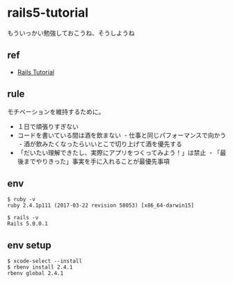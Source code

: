 # rails5-tutorial
もういっかい勉強しておこうね、そうしようね


## ref

- [Rails Tutorial](https://railstutorial.jp/chapters/beginning?version=5.0)

## rule

モチベーションを維持するために。

- １日で頑張りすぎない
- コードを書いている間は酒を飲まない
  - 仕事と同じパフォーマンスで向かう
  - 酒が飲みたくなったらいいとこで切り上げて酒を優先する
- 「だいたい理解できたし、実際にアプリをつくってみよう！」は禁止
  - 「最後までやりきった」事実を手に入れることが最優先事項

## env

```
$ ruby -v
ruby 2.4.1p111 (2017-03-22 revision 58053) [x86_64-darwin15]

$ rails -v
Rails 5.0.0.1
```

## env setup

```
$ xcode-select --install
$ rbenv install 2.4.1
rbenv global 2.4.1
```
